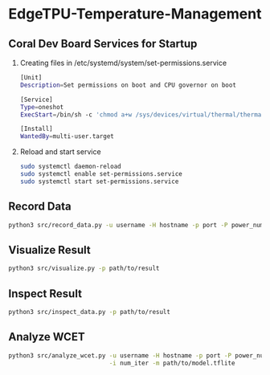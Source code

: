 # EdgeTPU-Temperature-Management

## Coral Dev Board Services for Startup

1. Creating files in /etc/systemd/system/set-permissions.service

    ```sh
    [Unit]
    Description=Set permissions on boot and CPU governor on boot

    [Service]
    Type=oneshot
    ExecStart=/bin/sh -c 'chmod a+w /sys/devices/virtual/thermal/thermal_zone0/mode; chmod a+w /sys/devices/platform/gpio_fan/hwmon/hwmon0/fan1_target; chmod a+w /sys/devices/virtual/thermal/thermal_zone0/trip_point_4_temp; chmod a+w /sys/class/apex/apex_0/temp_poll_interval; chmod a+w /sys/class/apex/apex_0/trip_point0_temp; chmod a+w /sys/class/apex/apex_0/trip_point1_temp; chmod a+w /sys/class/apex/apex_0/trip_point2_temp; echo userspace > /sys/devices/system/cpu/cpufreq/policy0/scaling_governor; chmod a+w /sys/devices/system/cpu/cpufreq/policy0/scaling_setspeed'

    [Install]
    WantedBy=multi-user.target
    ```

2. Reload and start service

    ```sh
    sudo systemctl daemon-reload
    sudo systemctl enable set-permissions.service
    sudo systemctl start set-permissions.service
    ```

## Record Data

```sh
python3 src/record_data.py -u username -H hostname -p port -P power_num -t time
```

## Visualize Result

```sh
python3 src/visualize.py -p path/to/result
```

## Inspect Result

```sh
python3 src/inspect_data.py -p path/to/result
```

## Analyze WCET

```sh
python3 src/analyze_wcet.py -u username -H hostname -p port -P power_num \
                            -i num_iter -m path/to/model.tflite
```
